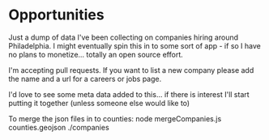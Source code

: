 Opportunities
=============

Just a dump of data I've been collecting on companies hiring around Philadelphia.  I might eventually spin this in to some sort of app - if so I have no plans to monetize... totally an open source effort.

I'm accepting pull requests.  If you want to list a new company please add the name and a url for a careers or jobs page.

I'd love to see some meta data added to this... if there is interest I'll start putting it together (unless someone else would like to)

To merge the json files in to counties: node mergeCompanies.js counties.geojson ./companies